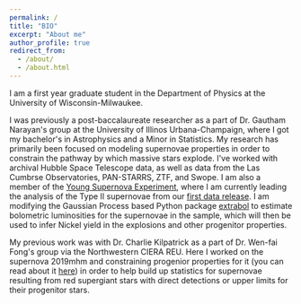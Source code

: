 ```yaml
---
permalink: /
title: "BIO"
excerpt: "About me"
author_profile: true
redirect_from: 
  - /about/
  - /about.html
---
```

I am a first year graduate student in the Department of Physics at the University of Wisconsin-Milwaukee. 

I was previously a post-baccalaureate researcher as a part of Dr. Gautham Narayan's group at the University of Illinos Urbana-Champaign, where I got my bachelor's in Astrophysics and a Minor in Statistics. My research has primarily been focused on modeling supernovae properties in order to constrain the pathway by which massive stars explode. I've worked with archival Hubble Space Telescope data, as well as data from the Las Cumbrse Observatories, PAN-STARRS, ZTF, and Swope. I am also a member of the [Young Supernova Experiment](https://yse.ucsc.edu/), where I am currently leading the analysis of the Type II supernovae from our [first data release](https://jsnv3.github.io/publication/2023-05-The-Young-Supernova-Experiment-Data-Release-1-Light-Curves-and-Photometric-Classification-of1975-Supernovae). I am modifying the Gaussian Process based Python package [extrabol](https://github.com/villrv/extrabol/tree/master) to estimate bolometric luminosities for the supernovae in the sample, which will then be used to infer Nickel yield in the explosions and other progenitor properties. 

My previous work was with Dr. Charlie Kilpatrick as a part of Dr. Wen-fai Fong's group via the Northwestern CIERA REU. Here I worked on the supernova 2019mhm and constraining progenior properties for it (you can read about it [here](https://jsnv3.github.io/publication/2023-06-01-The-Type-IIP-Supernova-2019mhm-and-Constraints-on-its-Progenitor-System)) in order to help build up statistics for supernovae resulting from red supergiant stars with direct detections or upper limits for their progenitor stars. 
